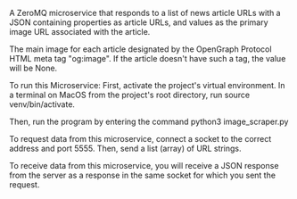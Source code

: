 A ZeroMQ microservice that responds to a list of news article URLs with a JSON
containing properties as article URLs, and values as the primary image URL 
associated with the article. 

The main image for each article designated by the OpenGraph Protocol HTML meta 
tag "og:image". If the article doesn't have such a tag, the value will be None.

To run this Microservice:
First, activate the project's virtual environment. In a terminal on MacOS from 
the project's root directory, run source venv/bin/activate.

Then, run the program by entering the command python3 image_scraper.py

To request data from this microservice, connect a socket to the correct address
and port 5555. Then, send a list (array) of URL strings.

To receive data from this microservice, you will receive a JSON response from
the server as a response in the same socket for which you sent the request.